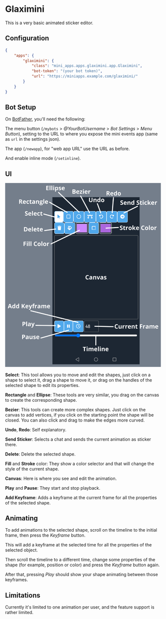 Glaximini
=========

This is a very basic animated sticker editor.

## Configuration

```json
{
    "apps": {
        "glaximini": {
            "class": "mini_apps.apps.glaximini.app.Glaximini",
            "bot-token": "(your bot token)",
            "url": "https://miniapps.example.com/glaximini/"
        }
    }
}
```

## Bot Setup

On [BotFather](https://t.me/BotFather), you'll need the following:

The menu button (`/mybots` > _@YourBotUsername_ > _Bot Settings_ > _Menu Button_), setting to the URL
to where you expose the mini events app (same as `url` in the settings json).

The app (`/newapp`), for "web app URL" use the URL as before.

And enable inline mode (`/setinline`).

## UI

![Glaximini UI](glaximini-ui.png)


**Select**: This tool allows you to move and edit the shapes, just click on a shape to select it, drag a shape to move it,
or drag on the handles of the selected shape to edit its properties.

**Rectangle** and **Ellipse**: These tools are very similar, you drag on the canvas to create the corresponding shape.

**Bezier**: This tools can create more complex shapes. Just click on the canvas to add vertices,
if you click on the starting point the shape will be closed. You can also click and drag to make the edges more curved.

**Undo**, **Redo**: Self explanatory.

**Send Sticker**: Selects a chat and sends the current animation as sticker there.

**Delete**: Delete the selected shape.

**Fill** and **Stroke** color: They show a color selector and that will change the style of the current shape.

**Canvas**: Here is where you see and edit the animation.

**Play** and **Pause**: They start and stop playback.

**Add Keyframe**: Adds a keyframe at the current frame for all the properties of the selected shape.


## Animating

To add animations to the selected shape, scroll on the timeline to the initial frame, then press the _Keyframe_ button.

This will add a keyframe at the selected time for all the properties of the selected object.

Then scroll the timeline to a different time, change some properties of the shape (for example, position or color) and
press the _Keyframe_ button again.

After that, pressing _Play_ should show your shape animating between those keyframes.


## Limitations

Currently it's limited to one animation per user, and the feature support is rather limited.
